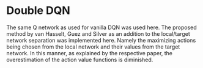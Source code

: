 # Double DQN

The same Q network as used for vanilla DQN was used here. The proposed method by van Hasselt, Guez and Silver as an addition to the local/target network separation was implemented here. Namely the maximizing actions being chosen from the local network and their values from the target network. In this manner, as explained by the respective paper, the overestimation of the action value functions is diminished.
